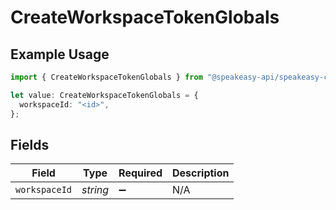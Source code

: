 # CreateWorkspaceTokenGlobals

## Example Usage

```typescript
import { CreateWorkspaceTokenGlobals } from "@speakeasy-api/speakeasy-client-sdk-typescript/sdk/models/operations";

let value: CreateWorkspaceTokenGlobals = {
  workspaceId: "<id>",
};
```

## Fields

| Field              | Type               | Required           | Description        |
| ------------------ | ------------------ | ------------------ | ------------------ |
| `workspaceId`      | *string*           | :heavy_minus_sign: | N/A                |